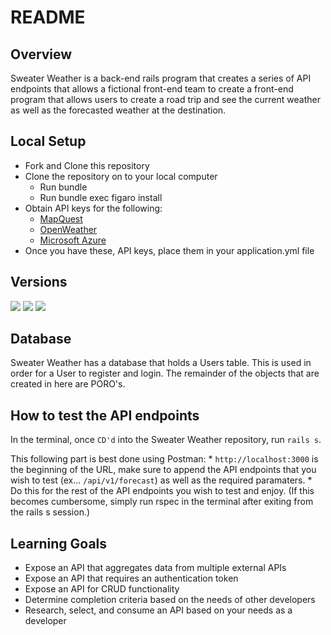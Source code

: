# README

## Overview
Sweater Weather is a back-end rails program that creates a series of API endpoints that allows a fictional front-end team to create a front-end program that allows users to create a road trip and see the current weather as well as the forecasted weather at the destination.

## Local Setup
- Fork and Clone this repository
- Clone the repository on to your local computer
    - Run bundle
    - Run bundle exec figaro install
- Obtain API keys for the following:
    * [MapQuest](https://www.mapquestapi.com)
    * [OpenWeather](http://api.openweathermap.org)
    * [Microsoft Azure](https://portal.azure.com)
- Once you have these, API keys, place them in your application.yml file

## Versions
![](https://img.shields.io/badge/Rails-5.2.4-informational?style=flat&logo=<LOGO_NAME>&logoColor=white&color=2bbc8a) ![](https://img.shields.io/badge/Ruby-2.5.3-orange) ![](https://img.shields.io/badge/SIMPLECOV-100%25-blue)

## Database
Sweater Weather has a database that holds a Users table. This is used in order for a User to register and login. The remainder of the objects that are created in here are PORO's.

## How to test the API endpoints
In the terminal, once ```CD'd``` into the Sweater Weather repository, run ```rails s```.

This following part is best done using Postman:
    * ```http://localhost:3000``` is the beginning of the URL, make sure to append the API endpoints that you wish to test (ex... ```/api/v1/forecast```) as well as the required paramaters.
    * Do this for the rest of the API endpoints you wish to test and enjoy. (If this becomes cumbersome, simply run rspec in the terminal after exiting from the rails s session.)

## Learning Goals
- Expose an API that aggregates data from multiple external APIs
- Expose an API that requires an authentication token
- Expose an API for CRUD functionality
- Determine completion criteria based on the needs of other developers
- Research, select, and consume an API based on your needs as a developer